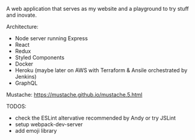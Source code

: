 A web application that serves as my website and a playground to try stuff and inovate.

Architecture:

- Node server running Express
- React 
- Redux
- Styled Components
- Docker
- Heroku (maybe later on AWS with Terraform & Ansile orchestrated by Jenkins)
- GraphQL

Mustache: https://mustache.github.io/mustache.5.html

TODOS: 

- check the ESLint altervative recommended by Andy or try JSLint
- setup webpack-dev-server
- add emoji library

